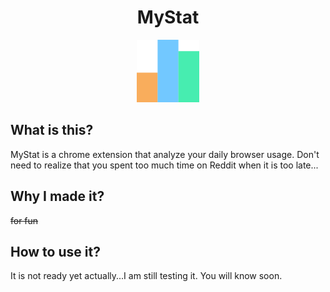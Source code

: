 <h1 align="center">MyStat</h1>

<div align="center">
    <img src="./icons/icon128.png" width="100"/>
  <br>
</div>

## What is this?
MyStat is a chrome extension that analyze your daily browser usage. Don't need to realize that you spent too much time on Reddit when it is too late...

## Why I made it?
<del>for fun</del>

## How to use it?
It is not ready yet actually...I am still testing it. You will know soon.

